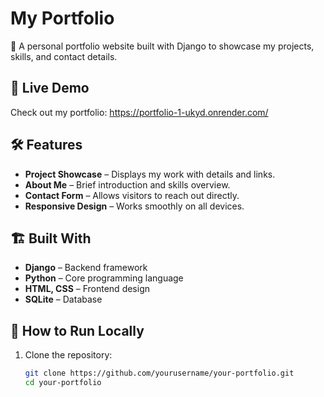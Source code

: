 # My Portfolio

🚀 A personal portfolio website built with Django to showcase my projects, skills, and contact details.

## 🔗 Live Demo  
Check out my portfolio: https://portfolio-1-ukyd.onrender.com/

## 🛠️ Features  
- **Project Showcase** – Displays my work with details and links.  
- **About Me** – Brief introduction and skills overview.  
- **Contact Form** – Allows visitors to reach out directly.  
- **Responsive Design** – Works smoothly on all devices.  

## 🏗️ Built With  
- **Django** – Backend framework  
- **Python** – Core programming language  
- **HTML, CSS** – Frontend design  
- **SQLite** – Database  

## 📌 How to Run Locally  
1. Clone the repository:  
   ```bash
   git clone https://github.com/yourusername/your-portfolio.git
   cd your-portfolio
